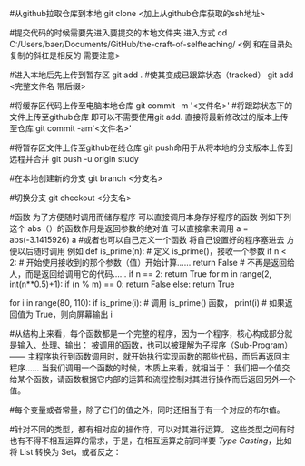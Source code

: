 #从github拉取仓库到本地
git clone <加上从github仓库获取的ssh地址>

#提交代码的时候需要先进入要提交的本地文件夹 进入方式 
cd C:/Users/baer/Documents/GitHub/the-craft-of-selfteaching/ <例 和在目录处复制的斜杠是相反的 需要注意>

#进入本地后先上传到暂存区
git add .
#使其变成已跟踪状态（tracked）
git add <完整文件名 带后缀>

#将缓存区代码上传至电脑本地仓库
git commit -m '<文件名>'
#将跟踪状态下的文件上传至github仓库 即可以不需要使用git add. 直接将最新修改过的版本上传至仓库
git commit -am'<文件名>'


#将暂存区文件上传至github在线仓库 git push命用于从将本地的分支版本上传到远程并合并
git push -u origin study

#在本地创建新的分支
git branch <分支名>

#切换分支
git checkout <分支名>

#函数 为了方便随时调用而储存程序 可以直接调用本身存好程序的函数 例如下列这个 abs（）的函数作用是返回参数的绝对值 可以直接拿来调用
a = abs(-3.1415926)
a
#或者也可以自己定义一个函数 将自己设置好的程序塞进去 方便以后随时调用 例如
def is_prime(n):            # 定义 is_prime()，接收一个参数
    if n < 2:              # 开始使用接收到的那个参数（值）开始计算……
        return False       # 不再是返回给人，而是返回给调用它的代码……
    if n == 2:
        return True
    for m in range(2, int(n**0.5)+1):
        if (n % m) == 0:
            return False
    else:
        return True

for i in range(80, 110):
    if is_prime(i):          # 调用 is_prime() 函数，
        print(i)            # 如果返回值为 True，则向屏幕输出 i
        
#从结构上来看，每个函数都是一个完整的程序，因为一个程序，核心构成部分就是输入、处理、输出： 
被调用的函数，也可以被理解为子程序（Sub-Program）—— 主程序执行到函数调用时，就开始执行实现函数的那些代码，而后再返回主程序……
当我们调用一个函数的时候，本质上来看，就相当于：
我们把一个值交给某个函数，请函数根据它内部的运算和流程控制对其进行操作而后返回另外一个值。

#每个变量或者常量，除了它们的值之外，同时还相当于有一个对应的布尔值。

#针对不同的类型，都有相对应的操作符，可以对其进行运算。
这些类型之间有时也有不得不相互运算的需求，于是，在相互运算之前同样要 _Type Casting_，比如将 List 转换为 Set，或者反之：